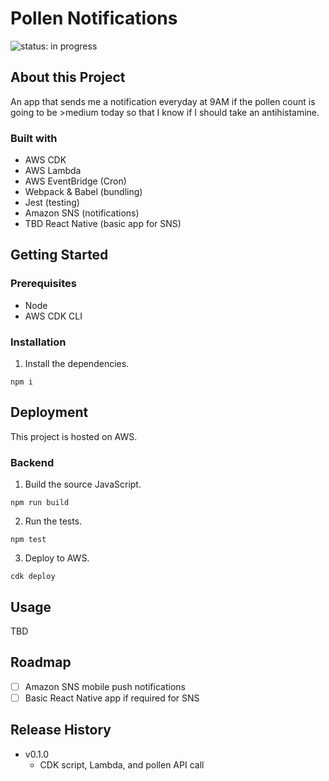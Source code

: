 # Pollen Notifications

![status: in progress](https://img.shields.io/badge/status-in--progress-green)

## About this Project

An app that sends me a notification everyday at 9AM if the pollen count is going to be >medium today so that I know if I should take an antihistamine.

### Built with

- AWS CDK
- AWS Lambda
- AWS EventBridge (Cron)
- Webpack & Babel (bundling)
- Jest (testing)
- Amazon SNS (notifications)
- TBD React Native (basic app for SNS)

## Getting Started

### Prerequisites

- Node
- AWS CDK CLI

### Installation

1. Install the dependencies.

```
npm i
```

## Deployment

This project is hosted on AWS.

### Backend

1. Build the source JavaScript.

```
npm run build
```

2. Run the tests.

```
npm test
```

3. Deploy to AWS.

```
cdk deploy
```

## Usage

TBD

## Roadmap

- [ ] Amazon SNS mobile push notifications
- [ ] Basic React Native app if required for SNS

## Release History

- v0.1.0
  - CDK script, Lambda, and pollen API call
